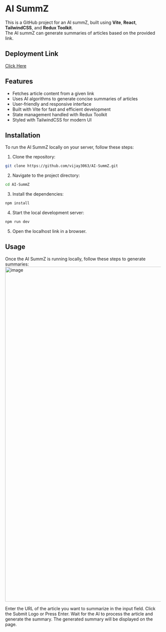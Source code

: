 # AI SummZ

This is a GitHub project for an AI summZ, built using **Vite**, **React**, **TailwindCSS**, and **Redux Toolkit**.  
The AI summZ can generate summaries of articles based on the provided link.

## Deployment Link 
[Click Here]("#")

## Features

- Fetches article content from a given link  
- Uses AI algorithms to generate concise summaries of articles  
- User-friendly and responsive interface  
- Built with Vite for fast and efficient development  
- State management handled with Redux Toolkit  
- Styled with TailwindCSS for modern UI  

## Installation

To run the AI SummZ locally on your server, follow these steps:

1. Clone the repository:

```bash
git clone https://github.com/vijay3063/AI-SummZ.git
```

2. Navigate to the project directory:

```bash
cd AI-SummZ
```

3. Install the dependencies:

```bash
npm install
```

4. Start the local development server:

```bash
npm run dev
```

5. Open the localhost link in a browser.

## Usage
Once the AI SummZ is running locally, follow these steps to generate summaries:
<img width="1898" height="1079" alt="image" src="https://github.com/user-attachments/assets/ffd85c84-1f49-41fd-ab90-cde9c128deeb" />


Enter the URL of the article you want to summarize in the input field.
Click the Submit Logo or Press Enter.
Wait for the AI to process the article and generate the summary.
The generated summary will be displayed on the page.

